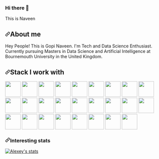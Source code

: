 ### Hi there 👋
This is Naveen

<!--
**gopinaveen/gopinaveen** is a ✨ _special_ ✨ repository because its `README.md` (this file) appears on your GitHub profile.

Here are some ideas to get you started:

- 🔭 I’m currently working on ...
- 🌱 I’m currently learning ...
- 👯 I’m looking to collaborate on ...
- 🤔 I’m looking for help with ...
- 💬 Ask me about ...
- 📫 How to reach me: ...
- 😄 Pronouns: ...
- ⚡ Fun fact: ...
-->


<h2><a id="user-content-about-me" class="anchor" aria-hidden="true" href="#about-me"><svg class="octicon octicon-link" viewBox="0 0 16 16" version="1.1" width="16" height="16" aria-hidden="true"><path fill-rule="evenodd" d="M7.775 3.275a.75.75 0 001.06 1.06l1.25-1.25a2 2 0 112.83 2.83l-2.5 2.5a2 2 0 01-2.83 0 .75.75 0 00-1.06 1.06 3.5 3.5 0 004.95 0l2.5-2.5a3.5 3.5 0 00-4.95-4.95l-1.25 1.25zm-4.69 9.64a2 2 0 010-2.83l2.5-2.5a2 2 0 012.83 0 .75.75 0 001.06-1.06 3.5 3.5 0 00-4.95 0l-2.5 2.5a3.5 3.5 0 004.95 4.95l1.25-1.25a.75.75 0 00-1.06-1.06l-1.25 1.25a2 2 0 01-2.83 0z"></path></svg></a>About me</h2>
<p>Hey People! This is Gopi Naveen. I'm Tech and Data Science  Enthusiast. Currently pursuing Masters in Data Science and Artificial Intelligence at Bournemouth University in the United Kingdom.</p>
<h2><a id="user-content-stack-i-work-with" class="anchor" aria-hidden="true" href="#stack-i-work-with"><svg class="octicon octicon-link" viewBox="0 0 16 16" version="1.1" width="16" height="16" aria-hidden="true"><path fill-rule="evenodd" d="M7.775 3.275a.75.75 0 001.06 1.06l1.25-1.25a2 2 0 112.83 2.83l-2.5 2.5a2 2 0 01-2.83 0 .75.75 0 00-1.06 1.06 3.5 3.5 0 004.95 0l2.5-2.5a3.5 3.5 0 00-4.95-4.95l-1.25 1.25zm-4.69 9.64a2 2 0 010-2.83l2.5-2.5a2 2 0 012.83 0 .75.75 0 001.06-1.06 3.5 3.5 0 00-4.95 0l-2.5 2.5a3.5 3.5 0 004.95 4.95l1.25-1.25a.75.75 0 00-1.06-1.06l-1.25 1.25a2 2 0 01-2.83 0z"></path></svg></a>Stack I work with</h2>
<p><code><a target="_blank" rel="noopener noreferrer" href="https://camo.githubusercontent.com/0a719c24a5eb8062d68bdabbd7306a0dcab0b0ce7093a8550870497456863ec9/68747470733a2f2f7777772e766563746f726c6f676f2e7a6f6e652f6c6f676f732f707974686f6e2f707974686f6e2d617232312e737667"><img height="50" src="https://camo.githubusercontent.com/0a719c24a5eb8062d68bdabbd7306a0dcab0b0ce7093a8550870497456863ec9/68747470733a2f2f7777772e766563746f726c6f676f2e7a6f6e652f6c6f676f732f707974686f6e2f707974686f6e2d617232312e737667" data-canonical-src="https://www.vectorlogo.zone/logos/python/python-ar21.svg" style="max-width:100%;"></a></code>
<code><a target="_blank" rel="noopener noreferrer" href="https://camo.githubusercontent.com/b5ced0805bc9cb0d1182f906ef45a4df07ca9f55fdfb848eec11d17f491d96f5/68747470733a2f2f7777772e766563746f726c6f676f2e7a6f6e652f6c6f676f732f646a616e676f70726f6a6563742f646a616e676f70726f6a6563742d617232312e737667"><img height="50" src="https://camo.githubusercontent.com/b5ced0805bc9cb0d1182f906ef45a4df07ca9f55fdfb848eec11d17f491d96f5/68747470733a2f2f7777772e766563746f726c6f676f2e7a6f6e652f6c6f676f732f646a616e676f70726f6a6563742f646a616e676f70726f6a6563742d617232312e737667" data-canonical-src="https://www.vectorlogo.zone/logos/djangoproject/djangoproject-ar21.svg" style="max-width:100%;"></a></code>
<code><a target="_blank" rel="noopener noreferrer" href="https://camo.githubusercontent.com/9acf78276ebf86194b247fd0106945ed28be6fe23f3fd2f0e9babe2de73889a0/68747470733a2f2f7777772e766563746f726c6f676f2e7a6f6e652f6c6f676f732f706f636f6f5f666c61736b2f706f636f6f5f666c61736b2d617232312e737667"><img height="50" src="https://camo.githubusercontent.com/9acf78276ebf86194b247fd0106945ed28be6fe23f3fd2f0e9babe2de73889a0/68747470733a2f2f7777772e766563746f726c6f676f2e7a6f6e652f6c6f676f732f706f636f6f5f666c61736b2f706f636f6f5f666c61736b2d617232312e737667" data-canonical-src="https://www.vectorlogo.zone/logos/pocoo_flask/pocoo_flask-ar21.svg" style="max-width:100%;"></a></code>
<code><a target="_blank" rel="noopener noreferrer" href="https://camo.githubusercontent.com/08f95678929d635c5419b8a5d9ce42c78043438bacdf4fe83e036fbb38f25e19/68747470733a2f2f7777772e766563746f726c6f676f2e7a6f6e652f6c6f676f732f7174696f2f7174696f2d617232312e737667"><img height="50" src="https://camo.githubusercontent.com/08f95678929d635c5419b8a5d9ce42c78043438bacdf4fe83e036fbb38f25e19/68747470733a2f2f7777772e766563746f726c6f676f2e7a6f6e652f6c6f676f732f7174696f2f7174696f2d617232312e737667" data-canonical-src="https://www.vectorlogo.zone/logos/qtio/qtio-ar21.svg" style="max-width:100%;"></a></code>
<code><a target="_blank" rel="noopener noreferrer" href="https://camo.githubusercontent.com/19253a52cd251cccc341ed911e989e0c6d1a53b16ba7a9a1ef14ed3f8d09b7f3/68747470733a2f2f7777772e766563746f726c6f676f2e7a6f6e652f6c6f676f732f7068702f7068702d686f72697a6f6e74616c2e737667"><img height="50" src="https://camo.githubusercontent.com/19253a52cd251cccc341ed911e989e0c6d1a53b16ba7a9a1ef14ed3f8d09b7f3/68747470733a2f2f7777772e766563746f726c6f676f2e7a6f6e652f6c6f676f732f7068702f7068702d686f72697a6f6e74616c2e737667" data-canonical-src="https://www.vectorlogo.zone/logos/php/php-horizontal.svg" style="max-width:100%;"></a></code>
<code><a target="_blank" rel="noopener noreferrer" href="https://camo.githubusercontent.com/2badc9b8c0b31c5afbbd51e6df1004503b6a352143b5a49b6f06f48ed3d29c13/68747470733a2f2f7777772e766563746f726c6f676f2e7a6f6e652f6c6f676f732f6c61726176656c2f6c61726176656c2d617232312e737667"><img height="50" src="https://camo.githubusercontent.com/2badc9b8c0b31c5afbbd51e6df1004503b6a352143b5a49b6f06f48ed3d29c13/68747470733a2f2f7777772e766563746f726c6f676f2e7a6f6e652f6c6f676f732f6c61726176656c2f6c61726176656c2d617232312e737667" data-canonical-src="https://www.vectorlogo.zone/logos/laravel/laravel-ar21.svg" style="max-width:100%;"></a></code>
<code><a target="_blank" rel="noopener noreferrer" href="https://camo.githubusercontent.com/744d66cb53b9a3b71202f13c6eb0b2ff1dca91e3f33f43c9aca6c5151a1412e9/68747470733a2f2f7777772e766563746f726c6f676f2e7a6f6e652f6c6f676f732f6e6f64656a732f6e6f64656a732d686f72697a6f6e74616c2e737667"><img height="50" src="https://camo.githubusercontent.com/744d66cb53b9a3b71202f13c6eb0b2ff1dca91e3f33f43c9aca6c5151a1412e9/68747470733a2f2f7777772e766563746f726c6f676f2e7a6f6e652f6c6f676f732f6e6f64656a732f6e6f64656a732d686f72697a6f6e74616c2e737667" data-canonical-src="https://www.vectorlogo.zone/logos/nodejs/nodejs-horizontal.svg" style="max-width:100%;"></a></code>
<code><a target="_blank" rel="noopener noreferrer" href="https://camo.githubusercontent.com/5d0a6547079513c05b0273dc3d3018a896093c56fc6587606ce476895294afc3/68747470733a2f2f7777772e766563746f726c6f676f2e7a6f6e652f6c6f676f732f736f636b6574696f2f736f636b6574696f2d617232312e737667"><img height="50" src="https://camo.githubusercontent.com/5d0a6547079513c05b0273dc3d3018a896093c56fc6587606ce476895294afc3/68747470733a2f2f7777772e766563746f726c6f676f2e7a6f6e652f6c6f676f732f736f636b6574696f2f736f636b6574696f2d617232312e737667" data-canonical-src="https://www.vectorlogo.zone/logos/socketio/socketio-ar21.svg" style="max-width:100%;"></a></code>
<code><a target="_blank" rel="noopener noreferrer" href="https://camo.githubusercontent.com/534ac21aa895014c73aba5aa777bc6160206263ede12ba516014d671376301f5/68747470733a2f2f7777772e766563746f726c6f676f2e7a6f6e652f6c6f676f732f656c61737469632f656c61737469632d617232312e737667"><img height="50" src="https://camo.githubusercontent.com/534ac21aa895014c73aba5aa777bc6160206263ede12ba516014d671376301f5/68747470733a2f2f7777772e766563746f726c6f676f2e7a6f6e652f6c6f676f732f656c61737469632f656c61737469632d617232312e737667" data-canonical-src="https://www.vectorlogo.zone/logos/elastic/elastic-ar21.svg" style="max-width:100%;"></a></code>
<code><a target="_blank" rel="noopener noreferrer" href="https://camo.githubusercontent.com/6e3827eccf6f0482b83b826b24cd640566f1a5a22597b3a6aaef8205db1cf758/68747470733a2f2f7777772e766563746f726c6f676f2e7a6f6e652f6c6f676f732f72656469732f72656469732d617232312e737667"><img height="50" src="https://camo.githubusercontent.com/6e3827eccf6f0482b83b826b24cd640566f1a5a22597b3a6aaef8205db1cf758/68747470733a2f2f7777772e766563746f726c6f676f2e7a6f6e652f6c6f676f732f72656469732f72656469732d617232312e737667" data-canonical-src="https://www.vectorlogo.zone/logos/redis/redis-ar21.svg" style="max-width:100%;"></a></code>
<code><a target="_blank" rel="noopener noreferrer" href="https://camo.githubusercontent.com/aaedcb4cbe3a23c06d892479c8abf1a276465573ce33a889486632dbfda365fd/68747470733a2f2f7777772e766563746f726c6f676f2e7a6f6e652f6c6f676f732f706f737467726573716c2f706f737467726573716c2d686f72697a6f6e74616c2e737667"><img height="50" src="https://camo.githubusercontent.com/aaedcb4cbe3a23c06d892479c8abf1a276465573ce33a889486632dbfda365fd/68747470733a2f2f7777772e766563746f726c6f676f2e7a6f6e652f6c6f676f732f706f737467726573716c2f706f737467726573716c2d686f72697a6f6e74616c2e737667" data-canonical-src="https://www.vectorlogo.zone/logos/postgresql/postgresql-horizontal.svg" style="max-width:100%;"></a></code>
<code><a target="_blank" rel="noopener noreferrer" href="https://camo.githubusercontent.com/800d0ccc4d849272aff6d4d1125e30da5a47079b6fbdf4d9e9e33ec49993e1cd/68747470733a2f2f7777772e766563746f726c6f676f2e7a6f6e652f6c6f676f732f6d7973716c2f6d7973716c2d686f72697a6f6e74616c2e737667"><img height="50" src="https://camo.githubusercontent.com/800d0ccc4d849272aff6d4d1125e30da5a47079b6fbdf4d9e9e33ec49993e1cd/68747470733a2f2f7777772e766563746f726c6f676f2e7a6f6e652f6c6f676f732f6d7973716c2f6d7973716c2d686f72697a6f6e74616c2e737667" data-canonical-src="https://www.vectorlogo.zone/logos/mysql/mysql-horizontal.svg" style="max-width:100%;"></a></code>
<code><a target="_blank" rel="noopener noreferrer" href="https://camo.githubusercontent.com/67d77a6cc905b5aab8df285b62d4b406bbd6e45db3197b96bec035fb21a2b89c/68747470733a2f2f7777772e766563746f726c6f676f2e7a6f6e652f6c6f676f732f73716c6974652f73716c6974652d617232312e737667"><img height="50" src="https://camo.githubusercontent.com/67d77a6cc905b5aab8df285b62d4b406bbd6e45db3197b96bec035fb21a2b89c/68747470733a2f2f7777772e766563746f726c6f676f2e7a6f6e652f6c6f676f732f73716c6974652f73716c6974652d617232312e737667" data-canonical-src="https://www.vectorlogo.zone/logos/sqlite/sqlite-ar21.svg" style="max-width:100%;"></a></code>
<code><a target="_blank" rel="noopener noreferrer" href="https://camo.githubusercontent.com/357f19138a1a4569442d4f95103b5abf8902eae05651a3e39aa7168278e9ca1b/68747470733a2f2f7777772e766563746f726c6f676f2e7a6f6e652f6c6f676f732f6769746875622f6769746875622d617232312e737667"><img height="50" src="https://camo.githubusercontent.com/357f19138a1a4569442d4f95103b5abf8902eae05651a3e39aa7168278e9ca1b/68747470733a2f2f7777772e766563746f726c6f676f2e7a6f6e652f6c6f676f732f6769746875622f6769746875622d617232312e737667" data-canonical-src="https://www.vectorlogo.zone/logos/github/github-ar21.svg" style="max-width:100%;"></a></code>
<code><a target="_blank" rel="noopener noreferrer" href="https://camo.githubusercontent.com/214bcbcd81cdde48c613c9102bb0db2eeb8b9b323b04a5be77d9bffb0aadb2ca/68747470733a2f2f7777772e766563746f726c6f676f2e7a6f6e652f6c6f676f732f6269746275636b65742f6269746275636b65742d617232312e737667"><img height="50" src="https://camo.githubusercontent.com/214bcbcd81cdde48c613c9102bb0db2eeb8b9b323b04a5be77d9bffb0aadb2ca/68747470733a2f2f7777772e766563746f726c6f676f2e7a6f6e652f6c6f676f732f6269746275636b65742f6269746275636b65742d617232312e737667" data-canonical-src="https://www.vectorlogo.zone/logos/bitbucket/bitbucket-ar21.svg" style="max-width:100%;"></a></code>
<code><a target="_blank" rel="noopener noreferrer" href="https://camo.githubusercontent.com/fd1f3e843d84e277d730ce967bd874ff8d6aedd5b5399141296e508bc389fad9/68747470733a2f2f7777772e766563746f726c6f676f2e7a6f6e652f6c6f676f732f61746c61737369616e5f6a6972612f61746c61737369616e5f6a6972612d617232312e737667"><img height="50" src="https://camo.githubusercontent.com/fd1f3e843d84e277d730ce967bd874ff8d6aedd5b5399141296e508bc389fad9/68747470733a2f2f7777772e766563746f726c6f676f2e7a6f6e652f6c6f676f732f61746c61737369616e5f6a6972612f61746c61737369616e5f6a6972612d617232312e737667" data-canonical-src="https://www.vectorlogo.zone/logos/atlassian_jira/atlassian_jira-ar21.svg" style="max-width:100%;"></a></code>
<code><a target="_blank" rel="noopener noreferrer" href="https://camo.githubusercontent.com/b31b4b32c63d4e5ebde9d2d316aae389afe622b81e95c528a16296d232e4804d/68747470733a2f2f7777772e766563746f726c6f676f2e7a6f6e652f6c6f676f732f676574706f73746d616e2f676574706f73746d616e2d617232312e737667"><img height="50" src="https://camo.githubusercontent.com/b31b4b32c63d4e5ebde9d2d316aae389afe622b81e95c528a16296d232e4804d/68747470733a2f2f7777772e766563746f726c6f676f2e7a6f6e652f6c6f676f732f676574706f73746d616e2f676574706f73746d616e2d617232312e737667" data-canonical-src="https://www.vectorlogo.zone/logos/getpostman/getpostman-ar21.svg" style="max-width:100%;"></a></code>
<code><a target="_blank" rel="noopener noreferrer" href="https://camo.githubusercontent.com/6dab63ba91f8aaf9245d806ea2dc6aa3d6eb6a5b1c79fd6f57fba3ededfc605d/68747470733a2f2f7777772e766563746f726c6f676f2e7a6f6e652f6c6f676f732f6769742d73636d2f6769742d73636d2d617232312e737667"><img height="50" src="https://camo.githubusercontent.com/6dab63ba91f8aaf9245d806ea2dc6aa3d6eb6a5b1c79fd6f57fba3ededfc605d/68747470733a2f2f7777772e766563746f726c6f676f2e7a6f6e652f6c6f676f732f6769742d73636d2f6769742d73636d2d617232312e737667" data-canonical-src="https://www.vectorlogo.zone/logos/git-scm/git-scm-ar21.svg" style="max-width:100%;"></a></code>
<code><a target="_blank" rel="noopener noreferrer" href="https://camo.githubusercontent.com/185213f6be7440051fd70af390ed8e8fb316c9756ccfa1c36921628a36d51d11/68747470733a2f2f7777772e766563746f726c6f676f2e7a6f6e652f6c6f676f732f6170616368652f6170616368652d6f6666696369616c2e737667"><img height="50" src="https://camo.githubusercontent.com/185213f6be7440051fd70af390ed8e8fb316c9756ccfa1c36921628a36d51d11/68747470733a2f2f7777772e766563746f726c6f676f2e7a6f6e652f6c6f676f732f6170616368652f6170616368652d6f6666696369616c2e737667" data-canonical-src="https://www.vectorlogo.zone/logos/apache/apache-official.svg" style="max-width:100%;"></a></code>
<code><a target="_blank" rel="noopener noreferrer" href="https://camo.githubusercontent.com/f1ce8f4b0faa9708ebe70bee97b8e1c040736fb96cbfe00b125a9b391cb4c6ba/68747470733a2f2f7777772e766563746f726c6f676f2e7a6f6e652f6c6f676f732f63656e746f732f63656e746f732d617232312e737667"><img height="50" src="https://camo.githubusercontent.com/f1ce8f4b0faa9708ebe70bee97b8e1c040736fb96cbfe00b125a9b391cb4c6ba/68747470733a2f2f7777772e766563746f726c6f676f2e7a6f6e652f6c6f676f732f63656e746f732f63656e746f732d617232312e737667" data-canonical-src="https://www.vectorlogo.zone/logos/centos/centos-ar21.svg" style="max-width:100%;"></a></code>
<code><a target="_blank" rel="noopener noreferrer" href="https://camo.githubusercontent.com/1b4da5217ced79b4d21861762cd50e908f7fca0ac8166cfb8e292208fed03c64/68747470733a2f2f7777772e766563746f726c6f676f2e7a6f6e652f6c6f676f732f6c696e75782f6c696e75782d617232312e737667"><img height="50" src="https://camo.githubusercontent.com/1b4da5217ced79b4d21861762cd50e908f7fca0ac8166cfb8e292208fed03c64/68747470733a2f2f7777772e766563746f726c6f676f2e7a6f6e652f6c6f676f732f6c696e75782f6c696e75782d617232312e737667" data-canonical-src="https://www.vectorlogo.zone/logos/linux/linux-ar21.svg" style="max-width:100%;"></a></code>
<code><a target="_blank" rel="noopener noreferrer" href="https://camo.githubusercontent.com/1e72cc6c22dd23bf7611aa00605edf13e47ed40fb77c31968e866c0e9fc128df/68747470733a2f2f7777772e766563746f726c6f676f2e7a6f6e652f6c6f676f732f7562756e74752f7562756e74752d617232312e737667"><img height="50" src="https://camo.githubusercontent.com/1e72cc6c22dd23bf7611aa00605edf13e47ed40fb77c31968e866c0e9fc128df/68747470733a2f2f7777772e766563746f726c6f676f2e7a6f6e652f6c6f676f732f7562756e74752f7562756e74752d617232312e737667" data-canonical-src="https://www.vectorlogo.zone/logos/ubuntu/ubuntu-ar21.svg" style="max-width:100%;"></a></code>
<code><a target="_blank" rel="noopener noreferrer" href="https://camo.githubusercontent.com/929a4647a88bb0f658257a667d0c35c9a51d09be234ffd81bfbf4cb09b1b1bd7/68747470733a2f2f7777772e766563746f726c6f676f2e7a6f6e652f6c6f676f732f72617370626572727970692f72617370626572727970692d617232312e737667"><img height="50" src="https://camo.githubusercontent.com/929a4647a88bb0f658257a667d0c35c9a51d09be234ffd81bfbf4cb09b1b1bd7/68747470733a2f2f7777772e766563746f726c6f676f2e7a6f6e652f6c6f676f732f72617370626572727970692f72617370626572727970692d617232312e737667" data-canonical-src="https://www.vectorlogo.zone/logos/raspberrypi/raspberrypi-ar21.svg" style="max-width:100%;"></a></code>
<code><a target="_blank" rel="noopener noreferrer" href="https://camo.githubusercontent.com/881ca1d98a1787ee4f6e613880bf8610d41dbeb0795edc64e83b990ea86141e4/68747470733a2f2f7777772e766563746f726c6f676f2e7a6f6e652f6c6f676f732f676e755f626173682f676e755f626173682d617232312e737667"><img height="50" src="https://camo.githubusercontent.com/881ca1d98a1787ee4f6e613880bf8610d41dbeb0795edc64e83b990ea86141e4/68747470733a2f2f7777772e766563746f726c6f676f2e7a6f6e652f6c6f676f732f676e755f626173682f676e755f626173682d617232312e737667" data-canonical-src="https://www.vectorlogo.zone/logos/gnu_bash/gnu_bash-ar21.svg" style="max-width:100%;"></a></code>
<code><a target="_blank" rel="noopener noreferrer" href="https://camo.githubusercontent.com/af0e978e902d4cd930a9b85a50f761061c730869deda95b3a995dcc60131668c/68747470733a2f2f7777772e766563746f726c6f676f2e7a6f6e652f6c6f676f732f7477696c696f2f7477696c696f2d617232312e737667"><img height="50" src="https://camo.githubusercontent.com/af0e978e902d4cd930a9b85a50f761061c730869deda95b3a995dcc60131668c/68747470733a2f2f7777772e766563746f726c6f676f2e7a6f6e652f6c6f676f732f7477696c696f2f7477696c696f2d617232312e737667" data-canonical-src="https://www.vectorlogo.zone/logos/twilio/twilio-ar21.svg" style="max-width:100%;"></a></code>
<code><a target="_blank" rel="noopener noreferrer" href="https://camo.githubusercontent.com/888222503ad403f2d0bea52239701c8834ddfc31201064580ef12c3ad6e4c99f/68747470733a2f2f7777772e766563746f726c6f676f2e7a6f6e652f6c6f676f732f776f726470726573732f776f726470726573732d617232312e737667"><img height="50" src="https://camo.githubusercontent.com/888222503ad403f2d0bea52239701c8834ddfc31201064580ef12c3ad6e4c99f/68747470733a2f2f7777772e766563746f726c6f676f2e7a6f6e652f6c6f676f732f776f726470726573732f776f726470726573732d617232312e737667" data-canonical-src="https://www.vectorlogo.zone/logos/wordpress/wordpress-ar21.svg" style="max-width:100%;"></a></code></p>
<h3><a id="user-content-interesting-stats" class="anchor" aria-hidden="true" href="#interesting-stats"><svg class="octicon octicon-link" viewBox="0 0 16 16" version="1.1" width="16" height="16" aria-hidden="true"><path fill-rule="evenodd" d="M7.775 3.275a.75.75 0 001.06 1.06l1.25-1.25a2 2 0 112.83 2.83l-2.5 2.5a2 2 0 01-2.83 0 .75.75 0 00-1.06 1.06 3.5 3.5 0 004.95 0l2.5-2.5a3.5 3.5 0 00-4.95-4.95l-1.25 1.25zm-4.69 9.64a2 2 0 010-2.83l2.5-2.5a2 2 0 012.83 0 .75.75 0 001.06-1.06 3.5 3.5 0 00-4.95 0l-2.5 2.5a3.5 3.5 0 004.95 4.95l1.25-1.25a.75.75 0 00-1.06-1.06l-1.25 1.25a2 2 0 01-2.83 0z"></path></svg></a>Interesting stats</h3>
<p><a target="_blank" rel="noopener noreferrer" href="https://camo.githubusercontent.com/8bc3a35d8e1089e9e14bc4b332728987fecb238694543a89bd311860e8990082/68747470733a2f2f6769746875622d726561646d652d73746174732e76657263656c2e6170702f6170693f757365726e616d653d616c6b6861636861747279616e2673686f775f69636f6e733d74727565"><img src="https://camo.githubusercontent.com/8bc3a35d8e1089e9e14bc4b332728987fecb238694543a89bd311860e8990082/68747470733a2f2f6769746875622d726561646d652d73746174732e76657263656c2e6170702f6170693f757365726e616d653d616c6b6861636861747279616e2673686f775f69636f6e733d74727565" alt="Alexey's stats" data-canonical-src="https://github-readme-stats.vercel.app/api?username=alkhachatryan&amp;show_icons=true" style="max-width:100%;"></a></p>
</article>
  </div>
